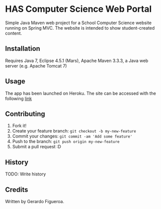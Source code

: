 # HAS Computer Science Web Portal

Simple Java Maven web project for a School Computer Science website running on Spring MVC.
The website is intended to show student-created content.

## Installation

Requires Java 7, Eclipse 4.5.1 (Mars), Apache Maven 3.3.3, a Java web server (e.g. Apache Tomcat 7)

## Usage

The app has been launched on Heroku.
The site can be accessed with the following [link](http://has-cs.herokuapp.com/)

## Contributing

1. Fork it!
2. Create your feature branch: `git checkout -b my-new-feature`
3. Commit your changes: `git commit -am 'Add some feature'`
4. Push to the branch: `git push origin my-new-feature`
5. Submit a pull request :D

## History

TODO: Write history

## Credits
Written by Gerardo Figueroa.